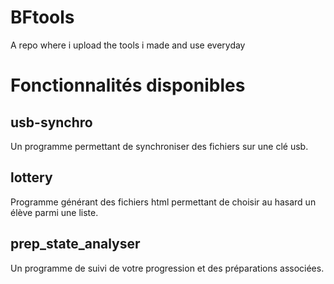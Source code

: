 # BFtools
A repo where i upload the tools i made and use everyday

# Fonctionnalités disponibles 

## usb-synchro

Un programme permettant de synchroniser des fichiers sur une clé usb. 

## lottery

Programme générant des fichiers html permettant de choisir au hasard un élève parmi une liste. 

## prep_state_analyser

Un programme de suivi de votre progression et des préparations associées. 